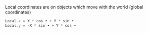 Local coordinates are on objects which move with the world (global coordinates)

```js
Local.x = X * cos • + Y * sin •
Local.y = -X * sin • + Y * cos •
```